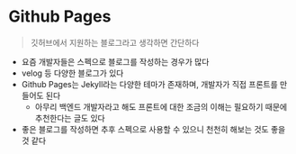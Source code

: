 # Github Pages
> 깃허브에서 지원하는 블로그라고 생각하면 간단하다

* 요즘 개발자들은 스펙으로 블로그를 작성하는 경우가 많다
* velog 등 다양한 블로그가 있다
* Github Pages는 Jekyll라는 다양한 테마가 존재하며, 개발자가 직접 프론트를 만들어도 된다
  * 아무리 백엔드 개발자라고 해도 프론트에 대한 조금의 이해는 필요하기 때문에 추천한다는 글도 있다
* 좋은 블로그를 작성하면 추후 스펙으로 사용할 수 있으니 천천히 해보는 것도 좋을 것 같다
